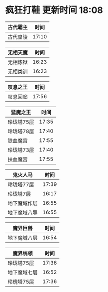 # 疯狂打鞋 更新时间 18:08

| 古代霸主   | 时间    |
|--------|-------|
| 古代皇陵 | 17:10 |

| 无相天魔   | 时间    |
|--------|-------|
| 无相炼狱 | 16:23 |
| 无相类训 | 16:23 |

| 叹息之王   | 时间    |
|--------|-------|
| 叹息回廊 | 17:56 |

| 猛魔之王   | 时间    |
|--------|-------|
| 玲珑塔75层 | 17:35 |
| 玲珑塔78层 | 17:40 |
| 铁血魔宫 | 17:55 |
| 玲珑塔73层 | 17:40 |
| 扶血魔宫 | 17:55 |

| 鬼火人马   | 时间    |
|--------|-------|
| 玲珑塔77层 | 17:39 |
| 玲珑塔7层 | 16:17 |
| 地下魔域作层 | 16:55 |
| 地下魔域八导 | 16:55 |

| 魔界巨兽   | 时间    |
|--------|-------|
| 地下魔域八层 | 16:54 |

| 魔界统领   | 时间    |
|--------|-------|
| 玲珑塔75层 | 17:36 |
| 地下魔域七层 | 16:52 |
| 玲瑰塔75层 | 17:36 |